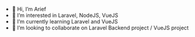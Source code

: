 - 👋 Hi, I’m Arief
- 👀 I’m interested in Laravel, NodeJS, VueJS
- 🌱 I’m currently learning Laravel and VueJS
- 💞️ I’m looking to collaborate on Laravel Backend project / VueJS project

<!---
ariexx/ariexx is a ✨ special ✨ repository because its `README.md` (this file) appears on your GitHub profile.
You can click the Preview link to take a look at your changes.
--->
